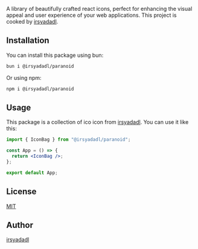 A library of beautifully crafted react icons, perfect for enhancing the visual appeal and user experience of your web applications. This project is cooked by [irsyadadl](https://irsyad.co).

## Installation

You can install this package using bun:

```bash
bun i @irsyadadl/paranoid
```

Or using npm:

```bash
npm i @irsyadadl/paranoid
```

## Usage

This package is a collection of ico icon from [irsyadadl](https://irsyad.co). You can use it like this:

```jsx
import { IconBag } from "@irsyadadl/paranoid";

const App = () => {
  return <IconBag />;
};

export default App;
```

## License
[MIT](https://github.com/irsyadadl/paranoid/blob/master/LICENSE)

## Author
[irsyadadl](https://x.com/irsyadadl)
